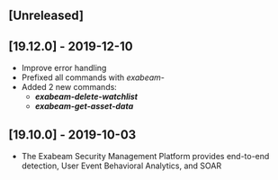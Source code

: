 ## [Unreleased]


## [19.12.0] - 2019-12-10
  - Improve error handling
  - Prefixed all commands with *exabeam-*
  - Added 2 new commands:
    - ***exabeam-delete-watchlist***
    - ***exabeam-get-asset-data***



## [19.10.0] - 2019-10-03
   - The Exabeam Security Management Platform provides end-to-end detection, User Event Behavioral Analytics, and SOAR